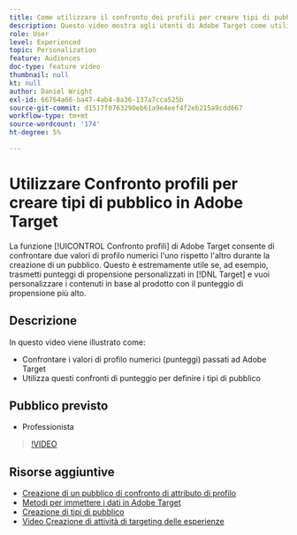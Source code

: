 ```yaml
---
title: Come utilizzare il confronto dei profili per creare tipi di pubblico
description: Questo video mostra agli utenti di Adobe Target come utilizzare la funzione Confronto profili per confrontare due valori di profilo numerici l’uno rispetto l’altro durante la creazione di un pubblico.
role: User
level: Experienced
topic: Personalization
feature: Audiences
doc-type: feature video
thumbnail: null
kt: null
author: Daniel Wright
exl-id: 66764a66-ba47-4ab4-8a36-137a7cca525b
source-git-commit: d1517f0763290eb61a9e4eef4f2eb215a9cdd667
workflow-type: tm+mt
source-wordcount: '174'
ht-degree: 5%

---
```


# Utilizzare Confronto profili per creare tipi di pubblico in Adobe Target

La funzione [!UICONTROL Confronto profili] di Adobe Target consente di confrontare due valori di profilo numerici l&#39;uno rispetto l&#39;altro durante la creazione di un pubblico. Questo è estremamente utile se, ad esempio, trasmetti punteggi di propensione personalizzati in [!DNL Target] e vuoi personalizzare i contenuti in base al prodotto con il punteggio di propensione più alto.

## Descrizione

In questo video viene illustrato come:

* Confrontare i valori di profilo numerici (punteggi) passati ad Adobe Target
* Utilizza questi confronti di punteggio per definire i tipi di pubblico

## Pubblico previsto

* Professionista

>[!VIDEO](https://video.tv.adobe.com/v/23218/?quality=12)

## Risorse aggiuntive

* [Creazione di un pubblico di confronto di attributo di profilo](https://experienceleague.adobe.com/docs/target/using/audiences/create-audiences/creating-a-profile-attribute-comparison-audience.html?lang=en)
* [Metodi per immettere i dati in Adobe Target](https://experienceleague.adobe.com/docs/target/using/implement-target/before-implement/methods/methods-to-get-data-into-target.html?lang=en)
* [Creazione di tipi di pubblico](https://experienceleague.adobe.com/docs/target/using/audiences/create-audiences/create-audience.html?lang=en)
* [Video Creazione di attività di targeting delle esperienze](../activities/create-experience-targeting-activities.md)
